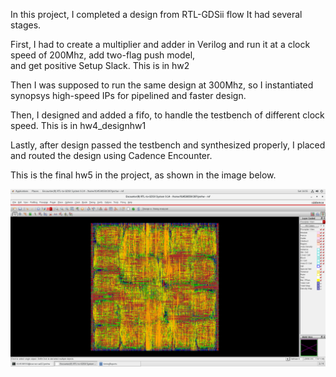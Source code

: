 In this project, I completed a design from RTL-GDSii flow
It had several stages.

First, I had to create a multiplier and adder in Verilog and run it at a clock speed of 200Mhz, add two-flag push model,  
and get positive Setup Slack. This is in hw2

Then I was supposed to run the same design at 300Mhz, so I instantiated synopsys high-speed IPs for pipelined and faster design.

Then, I designed and added a fifo, to handle the testbench of different clock speed. This is in hw4_designhw1

Lastly, after design passed the testbench and synthesized properly, I placed and routed the design using Cadence Encounter. 

This is the final hw5 in the project, as shown in the image below.

![](hw5_pnr/Screenshot%20from%202020-03-14%2016-55-04.png)
